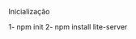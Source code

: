 Inicialização

<!-- Para criar o package.json -> npm init -y -->

1- npm init
2- npm install lite-server